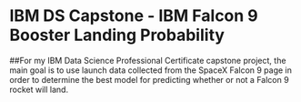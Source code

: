 # IBM DS Capstone - IBM Falcon 9 Booster Landing Probability

##For my IBM Data Science Professional Certificate capstone project, the main goal is to use launch data collected from the SpaceX Falcon 9 page in order to determine the best model for predicting whether or not a Falcon 9 rocket will land.
